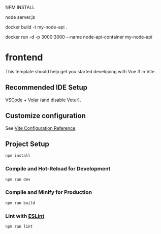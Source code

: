 <!-- RUN COMMAND  -->
<!-- COMMAND TO INSTALL YOUR PACKAGES (MAKE SURE TO USE NODE 22) -->
NPM INSTALL
<!-- #command to start the node project -->
node server.js
<!-- #Step1 FOR DOCKER -->
docker build -t my-node-api .
<!-- #Step2  FOR DOCKER-->
docker run -d -p 3000:3000 --name node-api-container my-node-api



# frontend

This template should help get you started developing with Vue 3 in Vite.

## Recommended IDE Setup

[VSCode](https://code.visualstudio.com/) + [Volar](https://marketplace.visualstudio.com/items?itemName=Vue.volar) (and disable Vetur).

## Customize configuration

See [Vite Configuration Reference](https://vite.dev/config/).

## Project Setup

```sh
npm install
```

### Compile and Hot-Reload for Development

```sh
npm run dev
```

### Compile and Minify for Production

```sh
npm run build
```

### Lint with [ESLint](https://eslint.org/)

```sh
npm run lint
```

<!-- URL du déploiement Vercel -->


